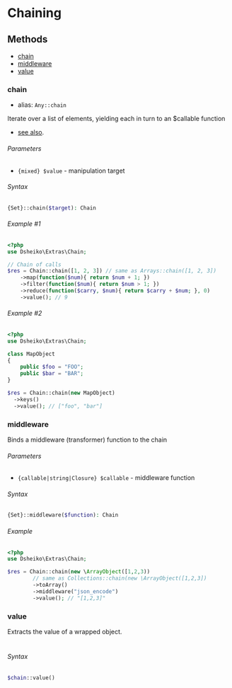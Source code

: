 # Chaining

## Methods

- [chain](#chain)
- [middleware](#middleware)
- [value](#value)


### chain
- alias: `Any::chain`

Iterate over a list of elements, yielding each in turn to an $callable function
- [see also](http://underscorejs.org/#each).



###### Parameters
- `{mixed} $value` - manipulation target

###### Syntax
```php
{Set}::chain($target): Chain
```

###### Example #1
```php
<?php
use Dsheiko\Extras\Chain;

// Chain of calls
$res = Chain::chain([1, 2, 3]) // same as Arrays::chain([1, 2, 3])
    ->map(function($num){ return $num + 1; })
    ->filter(function($num){ return $num > 1; })
    ->reduce(function($carry, $num){ return $carry + $num; }, 0)
    ->value(); // 9
```

###### Example #2
```php
<?php
use Dsheiko\Extras\Chain;

class MapObject
{
    public $foo = "FOO";
    public $bar = "BAR";
}

$res = Chain::chain(new MapObject)
  ->keys()
  ->value(); // ["foo", "bar"]
```

### middleware

Binds a middleware (transformer) function to the chain

###### Parameters
- `{callable|string|Closure} $callable` - middleware function

###### Syntax
```php
{Set}::middleware($function): Chain
```

###### Example
```php
<?php
use Dsheiko\Extras\Chain;

$res = Chain::chain(new \ArrayObject([1,2,3))
        // same as Collections::chain(new \ArrayObject([1,2,3])
        ->toArray()
        ->middleware("json_encode")
        ->value(); // "[1,2,3]"
```

### value

Extracts the value of a wrapped object.

#
###### Syntax
```php
$chain::value()
```
